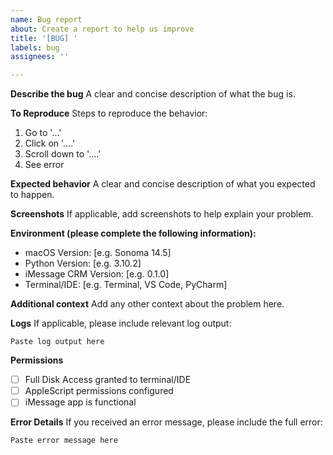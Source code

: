 ```yaml
---
name: Bug report
about: Create a report to help us improve
title: '[BUG] '
labels: bug
assignees: ''

---
```


**Describe the bug**
A clear and concise description of what the bug is.

**To Reproduce**
Steps to reproduce the behavior:
1. Go to '...'
2. Click on '....'
3. Scroll down to '....'
4. See error

**Expected behavior**
A clear and concise description of what you expected to happen.

**Screenshots**
If applicable, add screenshots to help explain your problem.

**Environment (please complete the following information):**
- macOS Version: [e.g. Sonoma 14.5]
- Python Version: [e.g. 3.10.2]
- iMessage CRM Version: [e.g. 0.1.0]
- Terminal/IDE: [e.g. Terminal, VS Code, PyCharm]

**Additional context**
Add any other context about the problem here.

**Logs**
If applicable, please include relevant log output:
```
Paste log output here
```

**Permissions**
- [ ] Full Disk Access granted to terminal/IDE
- [ ] AppleScript permissions configured
- [ ] iMessage app is functional

**Error Details**
If you received an error message, please include the full error:
```
Paste error message here